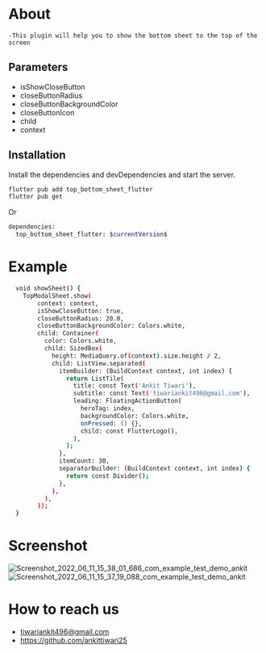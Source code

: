 # About
    -This plugin will help you to show the bottom sheet to the top of the screen
## Parameters
- isShowCloseButton
- closeButtonRadius
- closeButtonBackgroundColor
- closeButtonIcon
- child
- context

## Installation

Install the dependencies and devDependencies and start the server.

```sh
flutter pub add top_bottom_sheet_flutter
flutter pub get
```
Or

```sh
dependencies:
  top_bottom_sheet_flutter: $currentVersion$
```
# Example

```sh
  void showSheet() {
    TopModalSheet.show(
        context: context,
        isShowCloseButton: true,
        closeButtonRadius: 20.0,
        closeButtonBackgroundColor: Colors.white,
        child: Container(
          color: Colors.white,
          child: SizedBox(
            height: MediaQuery.of(context).size.height / 2,
            child: ListView.separated(
              itemBuilder: (BuildContext context, int index) {
                return ListTile(
                  title: const Text('Ankit Tiwari'),
                  subtitle: const Text('tiwariankit496@gmail.com'),
                  leading: FloatingActionButton(
                    heroTag: index,
                    backgroundColor: Colors.white,
                    onPressed: () {},
                    child: const FlutterLogo(),
                  ),
                );
              },
              itemCount: 30,
              separatorBuilder: (BuildContext context, int index) {
                return const Divider();
              },
            ),
          ),
        ));
  }
```

# Screenshot

![Screenshot_2022_06_11_15_38_01_686_com_example_test_demo_ankit](https://user-images.githubusercontent.com/54878509/173183909-bbfdabe0-9644-444e-aa99-029c1e06cfb9.jpg)
![Screenshot_2022_06_11_15_37_19_088_com_example_test_demo_ankit](https://user-images.githubusercontent.com/54878509/173183910-62f1977f-a4ff-4d33-9cc9-746d64f9a5fe.jpg)

# How to reach us
- tiwariankit496@gmail.com
- https://github.com/ankittiwari25

















